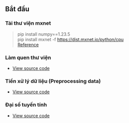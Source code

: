 <!-- TITLE 1 --> <h2>Bắt đầu</h2>
<!-- TITLE 2 >-----  --> <h3>Tải thư viện mxnet</h3>
> pip install numpy==1.23.5 <br/>
> pip install mxnet -f https://dist.mxnet.io/python/cpu <br/>
> <a href="https://github.com/apache/mxnet/issues/21178">Reference</a>

<!-- TITLE 2 >-----  --> <h3>Làm quen thư viện</h3>
- <a href="/sources/starting.py">View source code</a>

<!-- TITLE 2 >-----  --> <h3>Tiền xử lý dữ liệu (Preprocessing data)</h3>
- <a href="/sources/preprocessing_data.py">View source code</a>

<!-- TITLE 2 >-----  --> <h3>Đại số tuyến tính</h3>
- <a href="/sources/linear_algebra.py">View source code</a>

<!-- TITLE 2 >-----  --> <h3></h3>